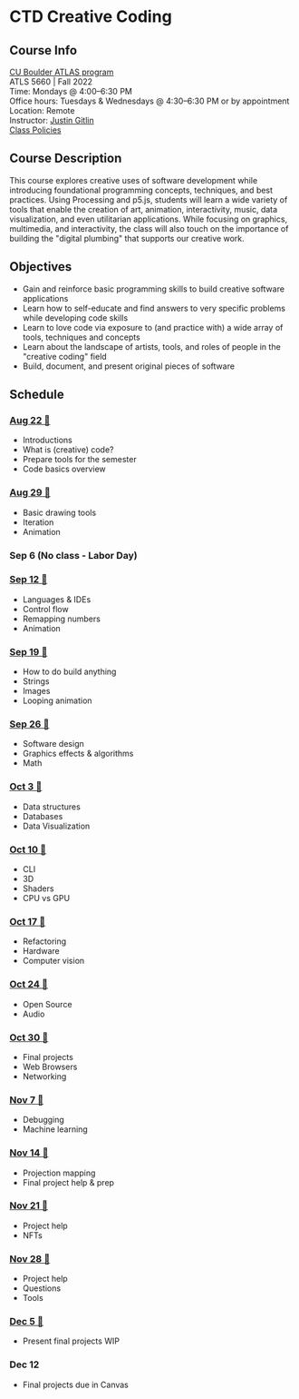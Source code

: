 # CTD Creative Coding

## Course Info

[CU Boulder ATLAS program](https://www.colorado.edu/atlas/academics/graduate/ms-technology-media-society) <br>
ATLS 5660 | Fall 2022 <br>
Time: Mondays @ 4:00–6:30 PM <br>
Office hours: Tuesdays & Wednesdays @ 4:30–6:30 PM or by appointment <br>
Location: Remote <br>
Instructor: [Justin Gitlin](https://cacheflowe.com) <br>
[Class Policies](./docs/policies.md)

## Course Description

This course explores creative uses of software development while introducing foundational programming concepts, techniques, and best practices. Using Processing and p5.js, students will learn a wide variety of tools that enable the creation of art, animation, interactivity, music, data visualization, and even utilitarian applications. While focusing on graphics, multimedia, and interactivity, the class will also touch on the importance of building the "digital plumbing" that supports our creative work.

## Objectives

* Gain and reinforce basic programming skills to build creative software applications
* Learn how to self-educate and find answers to very specific problems while developing code skills
* Learn to love code via exposure to (and practice with) a wide array of tools, techniques and concepts
* Learn about the landscape of artists, tools, and roles of people in the "creative coding" field
* Build, document, and present original pieces of software

## Schedule

### [Aug 22 🔗](./classes/2022-08-22.md)

* Introductions
* What is (creative) code?
* Prepare tools for the semester
* Code basics overview

### [Aug 29 🔗](./classes/2022-08-29.md)

* Basic drawing tools
* Iteration
* Animation

### Sep 6 (No class - Labor Day)

### [Sep 12 🔗](./classes/2022-09-12.md)

* Languages & IDEs
* Control flow
* Remapping numbers
* Animation

### [Sep 19 🔗](./classes/2022-09-19.md)

* How to do build anything
* Strings
* Images
* Looping animation

### [Sep 26 🔗](./classes/2022-09-26.md)

* Software design
* Graphics effects & algorithms
* Math

### [Oct 3 🔗](./classes/2022-10-03.md)

* Data structures
* Databases
* Data Visualization

### [Oct 10 🔗](./classes/2022-10-10.md)

* CLI
* 3D
* Shaders
* CPU vs GPU

### [Oct 17 🔗](./classes/2022-10-17.md)

* Refactoring
* Hardware
* Computer vision

### [Oct 24 🔗](./classes/2022-10-24.md)

* Open Source
* Audio

### [Oct 30 🔗](./classes/2022-10-30.md)

* Final projects
* Web Browsers
* Networking

### [Nov 7 🔗](./classes/2022-11-07.md)

* Debugging
* Machine learning

### [Nov 14 🔗](./classes/2022-11-14.md)

* Projection mapping
* Final project help & prep

### [Nov 21 🔗](./classes/2022-11-21.md)

* Project help
* NFTs

### [Nov 28 🔗](./classes/2022-11-28.md)

* Project help
* Questions
* Tools

### [Dec 5 🔗](./classes/2022-12-05.md)

* Present final projects WIP

### Dec 12

* Final projects due in Canvas


